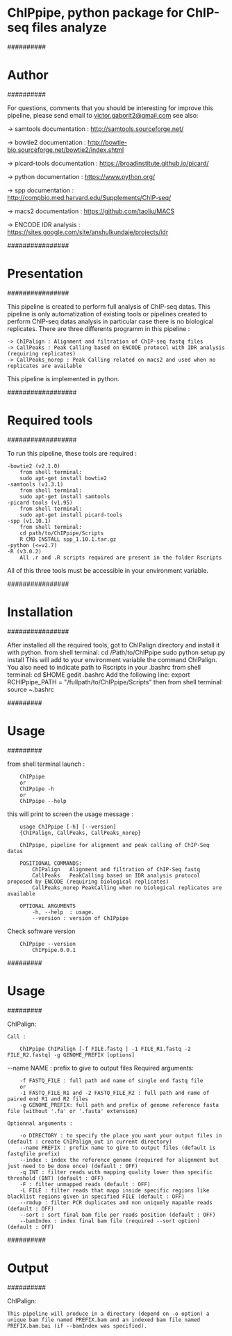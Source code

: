 # ChIPpipe, python package for ChIP-seq files analyze

##########
# Author #
##########

For questions, comments that you should be interesting for improve this pipeline, please send email to victor.gaborit2@gmail.com
see also:

-> samtools documentation : http://samtools.sourceforge.net/

-> bowtie2 documentation : http://bowtie-bio.sourceforge.net/bowtie2/index.shtml

-> picard-tools documentation : https://broadinstitute.github.io/picard/

-> python documentation : https://www.python.org/

-> spp documentation : http://compbio.med.harvard.edu/Supplements/ChIP-seq/

-> macs2 documentation : https://github.com/taoliu/MACS

-> ENCODE IDR analysis : https://sites.google.com/site/anshulkundaje/projects/idr


################
# Presentation #
################

This pipeline is created to perform full analysis of ChIP-seq datas. This pipeline is only automatization of existing tools or pipelines created to perform ChIP-seq datas analysis in particular case there is no biological replicates. There are three differents programm in this pipeline :

	-> ChIPalign : Alignment and filtration of ChIP-seq fastq files
	-> CallPeaks : Peak Calling based on ENCODE protocol with IDR analysis (requiring replicates)
	-> CallPeaks_norep : Peak Calling related on macs2 and used when no replicates are available

This pipeline is implemented in python.

##################
# Required tools #
##################

To run this pipeline, these tools are required :
 
	-bowtie2 (v2.1.0)
		from shell terminal:
		sudo apt-get install bowtie2
	-samtools (v1.3.1)
		from shell terminal:
		sudo apt-get install samtools
	-picard tools (v1.95)
		from shell terminal:
		sudo apt-get install picard-tools
	-spp (v1.10.1) 
		from shell terminal:
		cd path/to/ChIPpipe/Scripts
		R CMD INSTALL spp_1.10.1.tar.gz
	-python (<=v2.7)
	-R (v3.0.2)
		All .r and .R scripts required are present in the folder Rscripts

All of this three tools must be accessible in your environment variable.

################
# Installation #
################

After installed all the required tools, got to ChIPalign directory and install it with python.
	from shell terminal:
		cd /Path/to/ChIPpipe
		sudo python setup.py install
This will add to your environment variable the command ChIPalign.
You also need to indicate path to Rscripts in your .bashrc
	from shell terminal:
		cd $HOME
		gedit .bashrc
	Add the following line:
		export RCHIPpipe_PATH = "/fullpath/to/ChIPpipe/Scripts"
	then from shell terminal:
		source ~.bashrc

#########
# Usage #
#########

from shell terminal launch :

		ChIPpipe
		or
		ChIPpipe -h 
		or 
		ChIPpipe --help

this will print to screen the usage message :

		usage ChIPpipe [-h] [--version]
		{ChIPalign, CallPeaks, CallPeaks_norep}

		ChIPpipe, pipeline for alignment and peak calling of ChIP-Seq datas

		POSITIONAL COMMANDS:
			ChIPalign	Alignment and filtration of ChIP-Seq fastq
			CallPeaks	PeakCalling based on IDR analysis protocol proposed by ENCODE (requiring biological replicates)
			CallPeaks_norep	PeakCalling when no biological replicates are available

		OPTIONAL ARGUMENTS
			-h, --help 	: usage.
			--version : version of ChIPpipe


Check software version 

		ChIPpipe --version
			ChIPpipe.0.0.1


#########
# Usage #
#########

ChIPalign:
	
	Call :

		ChIPpipe ChIPalign [-f FILE.fastq | -1 FILE_R1.fastq -2 FILE_R2.fastq] -g GENOME_PREFIX [options]
--name NAME : prefix to give to output files
	Required arguments:

		-f FASTQ_FILE : full path and name of single end fastq file
		or
		-1 FASTQ_FILE_R1 and -2 FASTQ_FILE_R2 : full path and name of paired end R1 and R2 files
		-g GENOME_PREFIX: full path and prefix of genome reference fasta file (without '.fa' or '.fasta' extension)

	Optionnal arguments :

		-o DIRECTORY : to specify the place you want your output files in (default : create ChIPalign_out in current directory)
		--name PREFIX : prefix name to give to output files (default is fastqfile prefix)
		--index : index the reference genome (required for alignment but just need to be done once) (default : OFF)
		-q INT : filter reads with mapping quality lower than specific threshold (INT) (default : OFF)
		-F : filter unmapped reads (default : OFF)
		-L FILE : filter reads that mapp inside specific regions like blacklist regions given in specified FILE (default : OFF)
		--rmdup : filter PCR duplicates and non uniquely mapable reads (default : OFF)
		--sort : sort final bam file per reads position (default : OFF)
		--bamIndex : index final bam file (required --sort option) (default : OFF)
	
##########
# Output #
##########


ChIPalign:

	This pipeline will produce in a directory (depend on -o option) a unique bam file named PREFIX.bam and an indexed bam file named PREFIX.bam.bai (if --bamIndex was specified).

